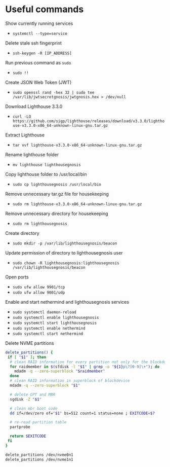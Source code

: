 # Useful commands

Show currently running services
* `systemctl --type=service`

Delete stale ssh fingerprint
* `ssh-keygen -R [IP_ADDRESS]`

Run previous command as `sudo`
* `sudo !!`

Create JSON Web Token (JWT)
* `sudo openssl rand -hex 32 | sudo tee /var/lib/jwtsecretgnosis/jwtgnosis.hex > /dev/null`

Download Lighthouse 3.3.0
* `curl -LO https://github.com/sigp/lighthouse/releases/download/v3.3.0/lighthouse-v3.3.0-x86_64-unknown-linux-gnu.tar.gz`

Extract Lighthouse
* `tar vvf lighthouse-v3.3.0-x86_64-unknown-linux-gnu.tar.gz`

Rename lighthouse folder
* `mv lighthouse lighthousegnosis`

Copy lighthouse folder to /usr/local/bin
* `sudo cp lighthousegnosis /usr/local/bin`

Remove unnecessary tar.gz file for housekeeping
* `sudo rm lighthouse-v3.3.0-x86_64-unknown-linux-gnu.tar.gz`

Remove unnecessary directory for housekeeping
* `sudo rm lighthousegnosis`

Create directory
* `sudo mkdir -p /var/lib/lighthousegnosis/beacon`

Update permission of directory to lighthousegnosis user
* `sudo chown -R lighthousegnosis:lighthousegnosis /var/lib/lighthousegnosis/beacon`

Open ports
* `sudo ufw allow 9901/tcp`
* `sudo ufw allow 9001/udp`

Enable and start nethermind and lighthousegnosis services
* `sudo systemctl daemon-reload`
* `sudo systemctl enable lighthousegnosis`
* `sudo systemctl start lighthousegnosis`
* `sudo systemctl enable nethermind`
* `sudo systemctl start nethermind`

Delete NVME partitions
``` bash
delete_partitions() {
 if [ "$1" ]; then
  # clean RAID information for every partition not only for the blockdevice
  for raidmember in $(sfdisk -l "$1" | grep -o "${1}p\?[0-9]\+"); do
    mdadm -q --zero-superblock "$raidmember" 
  done
  # clean RAID information in superblock of blockdevice
  mdadm -q --zero-superblock "$1" 

  # delete GPT and MBR
  sgdisk -Z "$1" 

  # clean mbr boot code
  dd if=/dev/zero of="$1" bs=512 count=1 status=none ; EXITCODE=$?

  # re-read partition table
  partprobe 

  return $EXITCODE
 fi
}

delete_partitions /dev/nvme0n1
delete_partitions /dev/nvme1n1

``` 
